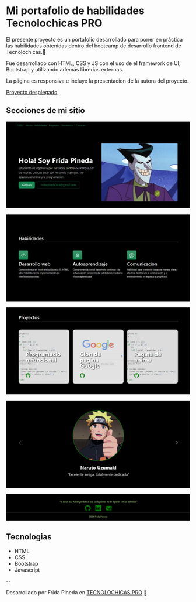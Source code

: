 # Mi portafolio de habilidades Tecnolochicas PRO

El presente proyecto es un portafolio desarrollado para poner en práctica las habilidades obtenidas dentro del bootcamp de desarrollo frontend de Tecnolochicas.💖

Fue desarrollado con HTML, CSS y JS con el uso de el framework de UI, Bootstrap y utilizando además librerias externas.

La página es responsiva e incluye la presentacion de la autora del proyecto.

[Proyecto desplegado](https://frida-pineda.netlify.app/)

## Secciones de mi sitio

![Presentacion](assets/readme/1.png)

![Habilidades](assets/readme/2.png)

![Proyectos](assets/readme/3.png)

![Testimonios](assets/readme/4.png)

![Contactos](assets/readme/5.png)


## Tecnologias
* HTML
* CSS
* Bootstrap
* Javascript


--

Desarrollado por Frida Pineda en [TECNOLOCHICAS PRO](https://tecnolochicas.mx/) 🎇

